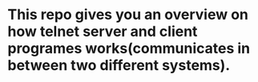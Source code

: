 # This repo gives you an overview on how telnet server and client programes works(communicates in between two different systems).
